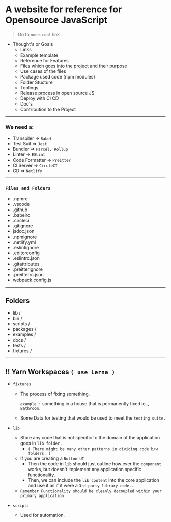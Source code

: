 # A website for reference for Opensource JavaScript

> Go to `node.cool` link

- Thought's or Goals
  - Links
  - Example template
  - Reference for Features
  - Files which goes into the project and their purpose
  - Use cases of the files
  - Package used code (npm modules)
  - Folder Stucture
  - Toolings
  - Release process in open source JS
  - Deploy with CI CD
  - Doc's
  - Contribution to the Project

---

### We need a:

- Transpiler => `Babel`
- Test Suit => `Jest`
- Bundler => `Parcel, Rollup`
- Linter => `ESLint`
- Code Formatter => `Preitter`
- CI Server => `CircleCI`
- CD => `Netlify`

---

### `Files and Folders`

- .npmrc
- .vscode
- .github
- .babelrc
- .circleci
- .gitignore
- jsdoc.json
- .npmignore
- .netlify.yml
- .eslintignore
- .editorconfig
- .eslintrc.json
- .gitattributes
- .preitterignore
- .preitterrc.json
- webpack.config.js

---

## Folders

- lib /
- bin /
- scripts /
- packages /
- examples /
- docs /
- tests /
- fixtures /

---

## !! Yarn Workspaces `( use Lerna )`

- `fixtures`

  - The process of fixing something.

    `example :` something in a house that is permanently fixed ie ., `Bathroom.`

  - Some Data for testing that would be used to meet the `testing suite.`

- `lib`
  - Store any code that is not specific to the domain of the application goes in `lib folder.`
    - `( There might be many other patterns in dividing code b/w folders. )`
  - If you are creating a `Button UI`
    - Then the code in `lib` should just outline how ever the `component` works, but doesn't implement any application specific functionality.
    - Then, we can include the `lib content` into the core application and use it as if it were a `3rd party library code..`
  - `Remember Functionality should be cleanly decoupled within your primary application.`
- `scripts`
  - Used for automation.

